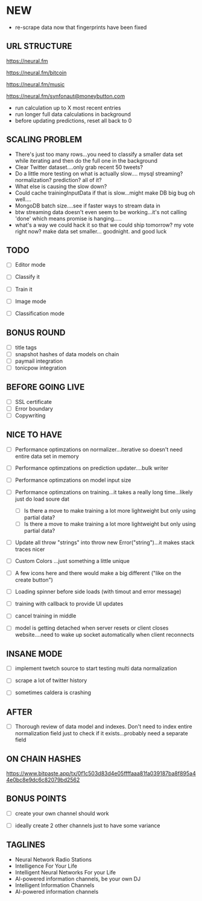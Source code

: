 # NEW
- re-scrape data now that fingerprints have been fixed

## URL STRUCTURE

https://neural.fm

https://neural.fm/bitcoin

https://neural.fm/music

https://neural.fm/synfonaut@moneybutton.com


- run calculation up to X most recent entries
- run longer full data calculations in background
- before updating predictions, reset all back to 0

## SCALING PROBLEM
- There's just too many rows...you need to classify a smaller data set while iterating and then do the full one in the background
- Clear Twitter dataset....only grab recent 50 tweets?
- Do a little more testing on what is actually slow.... mysql streaming? normalization? prediction? all of it?
- What else is causing the slow down?
- Could cache trainingInputData if that is slow...might make DB big bug oh well....
- MongoDB batch size....see if faster ways to stream data in
- btw streaming data doesn't even seem to be working...it's not calling 'done' which means promise is hanging.....
- what's a way we could hack it so that we could ship tomorrow? my vote right now? make data set smaller... goodnight. and good luck

## TODO
- [ ] Editor mode
- [ ] Classify it
- [ ] Train it


- [ ] Image mode
- [ ] Classification mode

## BONUS ROUND
- [ ] title tags
- [ ] snapshot hashes of data models on chain
- [ ] paymail integration
- [ ] tonicpow integration

## BEFORE GOING LIVE
- [ ] SSL certificate
- [ ] Error boundary
- [ ] Copywriting

## NICE TO HAVE
- [ ] Performance optimzations on normalizer...iterative so doesn't need entire data set in memory
- [ ] Performance optimzations on prediction updater....bulk writer
- [ ] Performance optimzations on model input size
- [ ] Performance optimzations on training...it takes a really long time...likely just do load soure dat
    - [ ] Is there a move to make training a lot more lightweight but only using partial data?
    - [ ] Is there a move to make training a lot more lightweight but only using partial data?
- [ ] Update all throw "strings" into throw new Error("string")...it makes stack traces nicer
- [ ] Custom Colors ...just something a little unique
- [ ] A few icons here and there would make a big different ("like on the create button")
- [ ] Loading spinner before side loads (with timout and error message)
- [ ] training with callback to provide UI updates
- [ ] cancel training in middle

- [ ] model is getting detached when server resets or client closes website....need to wake up socket automatically when client reconnects

## INSANE MODE
- [ ] implement twetch source to start testing multi data normalization
- [ ] scrape a lot of twitter history
- [ ] sometimes caldera is crashing


## AFTER
- [ ] Thorough review of data model and indexes. Don't need to index entire normalization field just to check if it exists...probably need a separate field

## ON CHAIN HASHES
https://www.bitpaste.app/tx/0f1c503d83d4e05ffffaaa81fa039187ba8f895a44e0bc8e9dc6c82079bd2562

## BONUS POINTS
- [ ] create your own channel should work
- [ ] ideally create 2 other channels just to have some variance


## TAGLINES
- Neural Network Radio Stations
- Intelligence For Your Life
- Intelligent Neural Networks For your Life
- AI-powered information channels, be your own DJ
- Intelligent Information Channels
- AI-powered information channels
